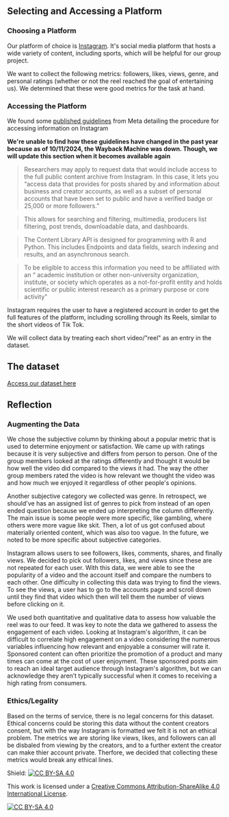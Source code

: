 ## Selecting and Accessing a Platform

### Choosing a Platform

Our platform of choice is [Instagram](https://www.instagram.com/). It's social media platform that hosts a wide variety of content, including sports, which will be helpful for our group project.

We want to collect the following metrics: followers, likes, views, genre, and personal ratings (whether or not the reel reached the goal of entertaining us). We determined that these were good metrics for the task at hand.

### Accessing the Platform

We found some [published guidelines](https://transparency.meta.com/researchtools/meta-content-library) from Meta detailing the procedure for accessing information on Instagram

**We're unable to find how these guidelines have changed in the past year because as of 10/11/2024, the Wayback Machine was down. Though, we will update this section when it becomes available again**

> Researchers may apply to request data that would include access to the full public content archive from Instagram. In this case, it lets you “access data that provides for posts shared by and information about business and creator accounts, as well as a subset of personal accounts that have been set to public and have a verified badge or 25,000 or more followers.” 

> This allows for searching and filtering, multimedia, producers list filtering, post trends, downloadable data, and dashboards.

> The Content Library API is designed for programming with R and Python. This includes Endpoints and data fields, search indexing and results, and an asynchronous search. 

> To be eligible to access this information you need to be affiliated with an “ academic institution or other non-university organization, institute, or society which operates as a not-for-profit entity and holds scientific or public interest research as a primary purpose or core activity”

Instagram requires the user to have a registered account in order to get the full features of the platform, including scrolling through its Reels, similar to the short videos of Tik Tok.

We will collect data by treating each short video/"reel" as an entry in the dataset.

## The dataset

[Access our dataset here](data.py)

## Reflection 

### Augmenting the Data

We chose the subjective column by thinking about a popular metric that is used to determine enjoyment or satisfaction. We came up with ratings because it is very subjective and differs from person to person. One of the group members looked at the ratings differently and thought it would be how well the video did compared to the views it had. The way the other group members rated the video is how relevant we thought the video was and how much we enjoyed it regardless of other people's opinions. 

Another subjective category we collected was genre. In retrospect, we should've has an assigned list of genres to pick from instead of an open ended question because we ended up interpreting the column differently. The main issue is some people were more specific, like gambling, where others were more vague like skit. Then, a lot of us got confused about materially oriented content, which was also too vague. In the future, we noted to be more specific about subjective categories.

Instagram allows users to see followers, likes, comments, shares, and finally views. We decided to pick out followers, likes, and views since these are not repeated for each user. With this data, we were able to see the popularity of a video and the account itself and compare the numbers to each other. One difficulty in collecting this data was trying to find the views. To see the views, a user has to go to the accounts page and scroll down until they find that video which then will tell them the number of views before clicking on it. 

We used both quantitative and qualitative data to assess how valuable the reel was to our feed. It was key to note the data we gathered to assess the engagement of each video. Looking at Instagram's algorithm, it can be difficult to correlate high engagement on a video considering the numerous variables influencing how relevant and enjoyable a consumer will rate it. Sponsored content can often prioritize the promotion of a product and many times can come at the cost of user enjoyment. These sponsored posts aim to reach an ideal target audience through Instagram's algorithm, but we can acknowledge they aren’t typically successful when it comes to receiving a high rating from consumers.

### Ethics/Legality

Based on the terms of service, there is no legal concerns for this dataset. Ethical concerns could be storing this data without the content creators consent, but with the way Instagram is formatted we felt it is not an ethical problem. The metrics we are storing like views, likes, and followers can all be disbaled from viewing by the creators, and to a further extent the creator can make thier account private. Therfore, we decided that collecting these metrics would break any ethical lines. 

Shield: [![CC BY-SA 4.0][cc-by-sa-shield]][cc-by-sa]

This work is licensed under a
[Creative Commons Attribution-ShareAlike 4.0 International License][cc-by-sa].

[![CC BY-SA 4.0][cc-by-sa-image]][cc-by-sa]

[cc-by-sa]: http://creativecommons.org/licenses/by-sa/4.0/
[cc-by-sa-image]: https://licensebuttons.net/l/by-sa/4.0/88x31.png
[cc-by-sa-shield]: https://img.shields.io/badge/License-CC%20BY--SA%204.0-lightgrey.svg
